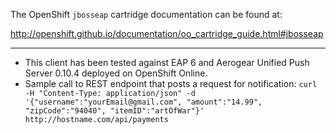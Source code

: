 The OpenShift `jbosseap` cartridge documentation can be found at:

http://openshift.github.io/documentation/oo_cartridge_guide.html#jbosseap
 
 ---------------
 
 - This client has been tested against EAP 6 and Aerogear Unified Push Server 0.10.4 deployed on OpenShift Online.
 - Sample call to REST endpoint that posts a request for notification:  `curl -H "Content-Type: application/json" -d '{"username":"yourEmail@gmail.com", "amount":"14.99", "zipCode":"94040", "itemID":"artOfWar"}' http://hostname.com/api/payments`
